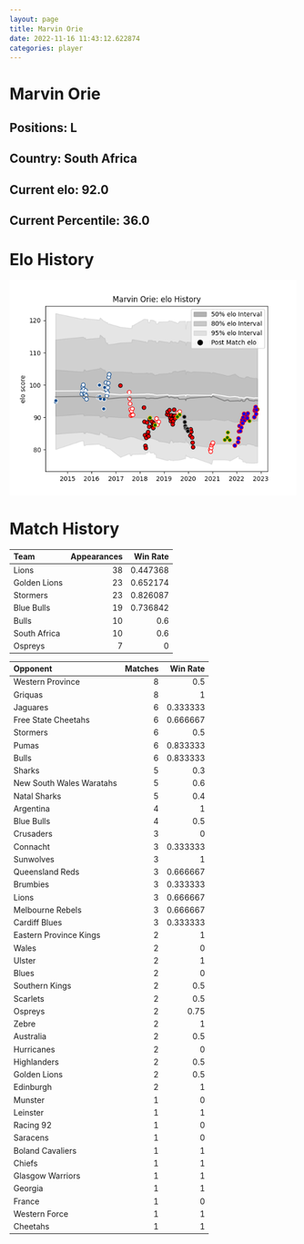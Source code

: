 ```yaml
---  
layout: page  
title: Marvin Orie  
date: 2022-11-16 11:43:12.622874  
categories: player  
---
```

# Marvin Orie

## Positions: L

## Country: South Africa

## Current elo: 92.0

## Current Percentile: 36.0

# Elo History


![elo history](history_MarvinOrie.png)
# Match History


| Team         |   Appearances |   Win Rate |
|:-------------|--------------:|-----------:|
| Lions        |            38 |   0.447368 |
| Golden Lions |            23 |   0.652174 |
| Stormers     |            23 |   0.826087 |
| Blue Bulls   |            19 |   0.736842 |
| Bulls        |            10 |   0.6      |
| South Africa |            10 |   0.6      |
| Ospreys      |             7 |   0        |

| Opponent                 |   Matches |   Win Rate |
|:-------------------------|----------:|-----------:|
| Western Province         |         8 |   0.5      |
| Griquas                  |         8 |   1        |
| Jaguares                 |         6 |   0.333333 |
| Free State Cheetahs      |         6 |   0.666667 |
| Stormers                 |         6 |   0.5      |
| Pumas                    |         6 |   0.833333 |
| Bulls                    |         6 |   0.833333 |
| Sharks                   |         5 |   0.3      |
| New South Wales Waratahs |         5 |   0.6      |
| Natal Sharks             |         5 |   0.4      |
| Argentina                |         4 |   1        |
| Blue Bulls               |         4 |   0.5      |
| Crusaders                |         3 |   0        |
| Connacht                 |         3 |   0.333333 |
| Sunwolves                |         3 |   1        |
| Queensland Reds          |         3 |   0.666667 |
| Brumbies                 |         3 |   0.333333 |
| Lions                    |         3 |   0.666667 |
| Melbourne Rebels         |         3 |   0.666667 |
| Cardiff Blues            |         3 |   0.333333 |
| Eastern Province Kings   |         2 |   1        |
| Wales                    |         2 |   0        |
| Ulster                   |         2 |   1        |
| Blues                    |         2 |   0        |
| Southern Kings           |         2 |   0.5      |
| Scarlets                 |         2 |   0.5      |
| Ospreys                  |         2 |   0.75     |
| Zebre                    |         2 |   1        |
| Australia                |         2 |   0.5      |
| Hurricanes               |         2 |   0        |
| Highlanders              |         2 |   0.5      |
| Golden Lions             |         2 |   0.5      |
| Edinburgh                |         2 |   1        |
| Munster                  |         1 |   0        |
| Leinster                 |         1 |   1        |
| Racing 92                |         1 |   0        |
| Saracens                 |         1 |   0        |
| Boland Cavaliers         |         1 |   1        |
| Chiefs                   |         1 |   1        |
| Glasgow Warriors         |         1 |   1        |
| Georgia                  |         1 |   1        |
| France                   |         1 |   0        |
| Western Force            |         1 |   1        |
| Cheetahs                 |         1 |   1        |